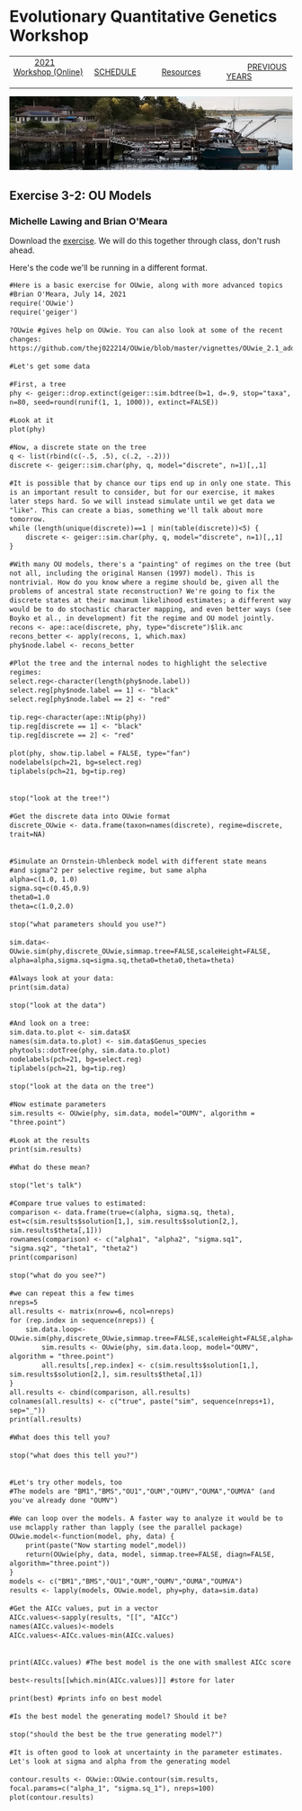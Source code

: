 
# Evolutionary Quantitative Genetics Workshop #

|        |        |        |    |
|--------|---------------------------------------------|--------------------|------------------------------------------|
| &nbsp;&nbsp;&nbsp;&nbsp;&nbsp;&nbsp;&nbsp;&nbsp;&nbsp; [2021 Workshop (Online)](/index.html) &nbsp;&nbsp;&nbsp;&nbsp;&nbsp;&nbsp;&nbsp;&nbsp;&nbsp; | &nbsp;&nbsp;&nbsp;&nbsp;&nbsp;&nbsp;&nbsp;&nbsp;&nbsp;&nbsp;&nbsp;&nbsp; [SCHEDULE](schedule.html) &nbsp;&nbsp;&nbsp;&nbsp;&nbsp;&nbsp;&nbsp;&nbsp;&nbsp; | &nbsp;&nbsp;&nbsp;&nbsp;&nbsp;&nbsp;&nbsp;&nbsp;&nbsp;&nbsp;&nbsp;&nbsp; [Resources](resources.html) &nbsp;&nbsp;&nbsp;&nbsp;&nbsp;&nbsp;&nbsp;&nbsp;&nbsp; | &nbsp;&nbsp;&nbsp;&nbsp;&nbsp;&nbsp;&nbsp;&nbsp;&nbsp; [PREVIOUS YEARS](previous.html) &nbsp;&nbsp;&nbsp;&nbsp;&nbsp;&nbsp; |


<div align="left">
<img src="/media/FHLimage2018b.jpg" alt="FHL waterfront in 2018">
</div>

## Exercise 3-2: OU Models ##

### Michelle Lawing and Brian O'Meara ###
  
Download the [exercise](https://drive.google.com/file/d/16BI3JwLPJFeWym6rf2smT9Az_L9DCm1T/view?usp=sharing). We will do this together through class, don't rush ahead.

Here's the code we'll be running in a different format.

```
#Here is a basic exercise for OUwie, along with more advanced topics
#Brian O'Meara, July 14, 2021
require('OUwie')
require('geiger')

?OUwie #gives help on OUwie. You can also look at some of the recent changes: https://github.com/thej022214/OUwie/blob/master/vignettes/OUwie_2.1_adds.pdf

#Let's get some data

#First, a tree
phy <- geiger::drop.extinct(geiger::sim.bdtree(b=1, d=.9, stop="taxa", n=80, seed=round(runif(1, 1, 1000)), extinct=FALSE))

#Look at it
plot(phy)

#Now, a discrete state on the tree
q <- list(rbind(c(-.5, .5), c(.2, -.2)))
discrete <- geiger::sim.char(phy, q, model="discrete", n=1)[,,1]

#It is possible that by chance our tips end up in only one state. This is an important result to consider, but for our exercise, it makes later steps hard. So we will instead simulate until we get data we "like". This can create a bias, something we'll talk about more tomorrow.
while (length(unique(discrete))==1 | min(table(discrete))<5) {
	discrete <- geiger::sim.char(phy, q, model="discrete", n=1)[,,1]
}

#With many OU models, there's a "painting" of regimes on the tree (but not all, including the original Hansen (1997) model). This is nontrivial. How do you know where a regime should be, given all the problems of ancestral state reconstruction? We're going to fix the discrete states at their maximum likelihood estimates; a different way would be to do stochastic character mapping, and even better ways (see Boyko et al., in development) fit the regime and OU model jointly.
recons <- ape::ace(discrete, phy, type="discrete")$lik.anc
recons_better <- apply(recons, 1, which.max)
phy$node.label <- recons_better

#Plot the tree and the internal nodes to highlight the selective regimes:
select.reg<-character(length(phy$node.label)) 
select.reg[phy$node.label == 1] <- "black"
select.reg[phy$node.label == 2] <- "red"

tip.reg<-character(ape::Ntip(phy)) 
tip.reg[discrete == 1] <- "black"
tip.reg[discrete == 2] <- "red"

plot(phy, show.tip.label = FALSE, type="fan") 
nodelabels(pch=21, bg=select.reg)
tiplabels(pch=21, bg=tip.reg)


stop("look at the tree!")

#Get the discrete data into OUwie format
discrete_OUwie <- data.frame(taxon=names(discrete), regime=discrete, trait=NA)


#Simulate an Ornstein-Uhlenbeck model with different state means
#and sigma^2 per selective regime, but same alpha
alpha=c(1.0, 1.0)
sigma.sq=c(0.45,0.9)
theta0=1.0
theta=c(1.0,2.0)

stop("what parameters should you use?")

sim.data<-OUwie.sim(phy,discrete_OUwie,simmap.tree=FALSE,scaleHeight=FALSE,
alpha=alpha,sigma.sq=sigma.sq,theta0=theta0,theta=theta)

#Always look at your data:
print(sim.data)

stop("look at the data")

#And look on a tree:
sim.data.to.plot <- sim.data$X
names(sim.data.to.plot) <- sim.data$Genus_species
phytools::dotTree(phy, sim.data.to.plot)
nodelabels(pch=21, bg=select.reg)
tiplabels(pch=21, bg=tip.reg)

stop("look at the data on the tree")

#Now estimate parameters
sim.results <- OUwie(phy, sim.data, model="OUMV", algorithm = "three.point")

#Look at the results
print(sim.results)

#What do these mean?

stop("let's talk")

#Compare true values to estimated:
comparison <- data.frame(true=c(alpha, sigma.sq, theta), est=c(sim.results$solution[1,], sim.results$solution[2,], sim.results$theta[,1]))
rownames(comparison) <- c("alpha1", "alpha2", "sigma.sq1", "sigma.sq2", "theta1", "theta2")
print(comparison)

stop("what do you see?")

#we can repeat this a few times 
nreps=5
all.results <- matrix(nrow=6, ncol=nreps)
for (rep.index in sequence(nreps)) {
	sim.data.loop<-OUwie.sim(phy,discrete_OUwie,simmap.tree=FALSE,scaleHeight=FALSE,alpha=alpha,sigma.sq=sigma.sq,theta0=theta0,theta=theta)
		sim.results <- OUwie(phy, sim.data.loop, model="OUMV", algorithm = "three.point")
		all.results[,rep.index] <- c(sim.results$solution[1,], sim.results$solution[2,], sim.results$theta[,1])
}
all.results <- cbind(comparison, all.results)
colnames(all.results) <- c("true", paste("sim", sequence(nreps+1), sep="_"))
print(all.results)

#What does this tell you?

stop("what does this tell you?")


#Let's try other models, too
#The models are "BM1","BMS","OU1","OUM","OUMV","OUMA","OUMVA" (and you've already done "OUMV")

#We can loop over the models. A faster way to analyze it would be to use mclapply rather than lapply (see the parallel package)
OUwie.model<-function(model, phy, data) {
	print(paste("Now starting model",model))
	return(OUwie(phy, data, model, simmap.tree=FALSE, diagn=FALSE, algorithm="three.point"))	
}
models <- c("BM1","BMS","OU1","OUM","OUMV","OUMA","OUMVA")
results <- lapply(models, OUwie.model, phy=phy, data=sim.data)

#Get the AICc values, put in a vector
AICc.values<-sapply(results, "[[", "AICc")
names(AICc.values)<-models
AICc.values<-AICc.values-min(AICc.values)


print(AICc.values) #The best model is the one with smallest AICc score

best<-results[[which.min(AICc.values)]] #store for later

print(best) #prints info on best model

#Is the best model the generating model? Should it be?

stop("should the best be the true generating model?")

#It is often good to look at uncertainty in the parameter estimates. Let's look at sigma and alpha from the generating model

contour.results <- OUwie::OUwie.contour(sim.results, focal.params=c("alpha_1", "sigma.sq_1"), nreps=100)
plot(contour.results)
```